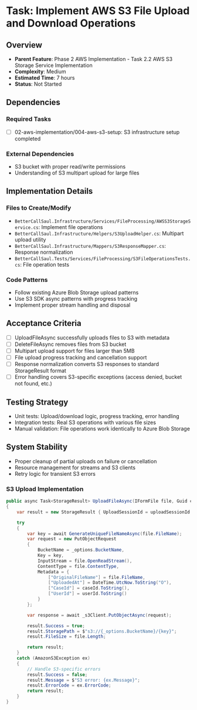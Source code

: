 # Task: Implement AWS S3 File Upload and Download Operations

## Overview
- **Parent Feature**: Phase 2 AWS Implementation - Task 2.2 AWS S3 Storage Service Implementation
- **Complexity**: Medium
- **Estimated Time**: 7 hours
- **Status**: Not Started

## Dependencies
### Required Tasks
- [ ] 02-aws-implementation/004-aws-s3-setup: S3 infrastructure setup completed

### External Dependencies
- S3 bucket with proper read/write permissions
- Understanding of S3 multipart upload for large files

## Implementation Details
### Files to Create/Modify
- `BetterCallSaul.Infrastructure/Services/FileProcessing/AWSS3StorageService.cs`: Implement file operations
- `BetterCallSaul.Infrastructure/Helpers/S3UploadHelper.cs`: Multipart upload utility
- `BetterCallSaul.Infrastructure/Mappers/S3ResponseMapper.cs`: Response normalization
- `BetterCallSaul.Tests/Services/FileProcessing/S3FileOperationsTests.cs`: File operation tests

### Code Patterns
- Follow existing Azure Blob Storage upload patterns
- Use S3 SDK async patterns with progress tracking
- Implement proper stream handling and disposal

## Acceptance Criteria
- [ ] UploadFileAsync successfully uploads files to S3 with metadata
- [ ] DeleteFileAsync removes files from S3 bucket
- [ ] Multipart upload support for files larger than 5MB
- [ ] File upload progress tracking and cancellation support
- [ ] Response normalization converts S3 responses to standard StorageResult format
- [ ] Error handling covers S3-specific exceptions (access denied, bucket not found, etc.)

## Testing Strategy
- Unit tests: Upload/download logic, progress tracking, error handling
- Integration tests: Real S3 operations with various file sizes
- Manual validation: File operations work identically to Azure Blob Storage

## System Stability
- Proper cleanup of partial uploads on failure or cancellation
- Resource management for streams and S3 clients
- Retry logic for transient S3 errors

### S3 Upload Implementation
```csharp
public async Task<StorageResult> UploadFileAsync(IFormFile file, Guid caseId, Guid userId, string uploadSessionId)
{
    var result = new StorageResult { UploadSessionId = uploadSessionId };

    try
    {
        var key = await GenerateUniqueFileNameAsync(file.FileName);
        var request = new PutObjectRequest
        {
            BucketName = _options.BucketName,
            Key = key,
            InputStream = file.OpenReadStream(),
            ContentType = file.ContentType,
            Metadata = {
                ["OriginalFileName"] = file.FileName,
                ["UploadedAt"] = DateTime.UtcNow.ToString("O"),
                ["CaseId"] = caseId.ToString(),
                ["UserId"] = userId.ToString()
            }
        };

        var response = await _s3Client.PutObjectAsync(request);

        result.Success = true;
        result.StoragePath = $"s3://{_options.BucketName}/{key}";
        result.FileSize = file.Length;

        return result;
    }
    catch (AmazonS3Exception ex)
    {
        // Handle S3-specific errors
        result.Success = false;
        result.Message = $"S3 error: {ex.Message}";
        result.ErrorCode = ex.ErrorCode;
        return result;
    }
}
```